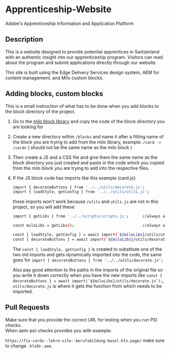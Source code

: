 # Apprenticeship-Website 
Adobe's Apprenticeship Information and Application Platform

## Description

This is a website designed to provide potential apprentices in Switzerland with an authentic insight into our apprenticeship program. Visitors can read about the program and submit applications directly through our website.

This site is built using the Edge Delivery Services design system, AEM for content management, and Milo custom blocks.

## Adding blocks, custom blocks

This is a small instruction of what has to be done when you add blocks to the block directory of the project.

1. Go to the [milo block library](https://github.com/adobecom/milo/tree/stage/libs/blocks) and copy the code of the block directory you are looking for
2. Create a new directory within `/blocks` and name it after a fitting name of the block you are trying to add from the milo library, example: `/card -> /cards` ( should not be the same name as the milo block )
3. Then create a JS and a CSS file and give them the same name as the block directory you just created and paste in the code which you copied from the milo block you are trying to add into the respective files.
4. If the JS block code has imports like this example (card.js):

   ```sh
   import { decorateButtons } from '../../utils/decorate.js';
   import { loadStyle, getConfig } from '../../utils/utils.js';
   ```
   these imports won't work because `/utils` and `utils.js` are not in this project, so you will add these:

   ```sh
   import { getLibs } from '../../scripts/scripts.js';      //always add this import!!!!!

   const miloLibs = getLibs();                              //always add this const!!!

   const { loadStyle, getConfig } = await import(`${miloLibs}/utils/utils.js`);
   const { decorateButtons } = await import(`${miloLibs}/utils/decorate.js`);
   ```
   The `const { loadStyle, getConfig }` is created to substitute one of the two old imports and gets dynamically imported into the code, the same goes for `import { decorateButtons } from '../../utils/decorate.js';`

   Also pay good attention to the paths in the imports of the original file so you write it down correctly when you have the new imports like ``const { decorateButtons } = await import(`${miloLibs}/utils/decorate.js`);``, `utils/decorate.js` is where it gets the function from which needs to be imported.

## Pull Requests

Make sure that you provide the correct URL for testing when you run PSI checks.  
When aem-psi-checks provides you with example:

`https://fix-cards--lehre-site--berufsbildung-basel.hlx.page/` make sure to change `.hlx`to `.aem`.

